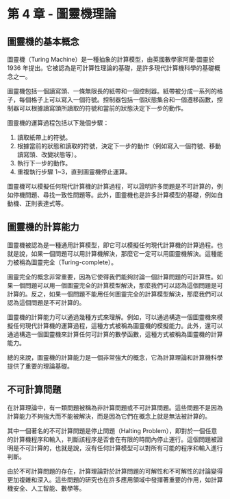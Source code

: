 # 第 4 章 - 圖靈機理論

## 圖靈機的基本概念

圖靈機（Turing Machine）是一種抽象的計算模型，由英國數學家阿蘭·圖靈於 1936 年提出。它被認為是可計算性理論的基礎，是許多現代計算機科學的基礎概念之一。

圖靈機包括一個讀寫頭、一條無限長的紙帶和一個控制器。紙帶被分成一系列的格子，每個格子上可以寫入一個符號。控制器包括一個狀態集合和一個遷移函數，控制器可以根據讀寫頭所讀取的符號和當前的狀態決定下一步的動作。

圖靈機的運算過程包括以下幾個步驟：

1. 讀取紙帶上的符號。
2. 根據當前的狀態和讀取的符號，決定下一步的動作（例如寫入一個符號、移動讀寫頭、改變狀態等）。
3. 執行下一步的動作。
4. 重複執行步驟 1~3，直到圖靈機停止運算。

圖靈機可以模擬任何現代計算機的計算過程，可以證明許多問題是不可計算的，例如停機問題、尋找一致性問題等。此外，圖靈機也是許多計算模型的基礎，例如自動機、正則表達式等。

## 圖靈機的計算能力

圖靈機被認為是一種通用計算模型，即它可以模擬任何現代計算機的計算過程。也就是說，如果一個問題可以用計算機解決，那麼它一定可以用圖靈機解決。這種能力被稱為圖靈完全（Turing-complete）。

圖靈完全的概念非常重要，因為它使得我們能夠討論一個計算問題的可計算性。如果一個問題可以用一個圖靈完全的計算模型解決，那麼我們可以認為這個問題是可計算的。反之，如果一個問題不能用任何圖靈完全的計算模型解決，那麼我們可以認為這個問題是不可計算的。

圖靈機的計算能力可以通過幾種方式來理解。例如，可以通過構造一個圖靈機來模擬任何現代計算機的運算過程，這種方式被稱為圖靈機的模擬能力。此外，還可以通過構造一個圖靈機來計算任何可計算的數學函數，這種方式被稱為圖靈機的計算能力。

總的來說，圖靈機的計算能力是一個非常強大的概念，它為計算理論和計算機科學提供了重要的理論基礎。

## 不可計算問題

在計算理論中，有一類問題被稱為非計算問題或不可計算問題。這些問題不是因為計算能力不夠強大而不能被解決，而是因為它們在概念上就是無法被計算的。

其中一個著名的不可計算問題是停止問題（Halting Problem），即對於一個任意的計算機程序和輸入，判斷該程序是否會在有限的時間內停止運行。這個問題被證明是不可計算的，也就是說，沒有任何計算模型可以對所有可能的程序和輸入進行判斷。

由於不可計算問題的存在，計算理論對於計算問題的可解性和不可解性的討論變得更加複雜和深入。這些問題的研究也在許多應用領域中發揮著重要的作用，如計算機安全、人工智能、數學等。
